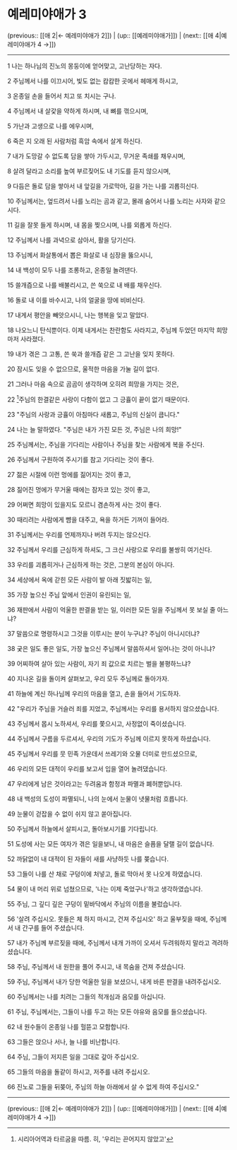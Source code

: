 # 예레미야애가 3

(previous:: [[애 2|← 예레미야애가 2]]) | (up:: [[예레미야애가]]) | (next:: [[애 4|예레미야애가 4 →]])

***


1 
나는 하나님의 진노의 몽둥이에 얻어맞고, 고난당하는 자다.


2 
주님께서 나를 이끄시어, 빛도 없는 캄캄한 곳에서 헤매게 하시고,


3 
온종일 손을 들어서 치고 또 치시는 구나.


4 
주님께서 내 살갗을 약하게 하시며, 내 뼈를 꺾으시며,


5 
가난과 고생으로 나를 에우시며,


6 
죽은 지 오래 된 사람처럼 흑암 속에서 살게 하신다.


7 
내가 도망갈 수 없도록 담을 쌓아 가두시고, 무거운 족쇄를 채우시며,


8 
살려 달라고 소리를 높여 부르짖어도 내 기도를 듣지 않으시며, 


9 
다듬은 돌로 담을 쌓아서 내 앞길을 가로막아, 길을 가는 나를 괴롭히신다.


10 
주님께서는, 엎드려서 나를 노리는 곰과 같고, 몰래 숨어서 나를 노리는 사자와 같으시다.


11 
길을 잘못 들게 하시며, 내 몸을 찢으시며, 나를 외롭게 하신다.


12 
주님께서 나를 과녁으로 삼아서, 활을 당기신다.


13 
주님께서 화살통에서 뽑은 화살로 내 심장을 뚫으시니,


14 
내 백성이 모두 나를 조롱하고, 온종일 놀려댄다.


15 
쓸개즙으로 나를 배불리시고, 쓴 쑥으로 내 배를 채우신다.


16 
돌로 내 이를 바수시고, 나의 얼굴을 땅에 비비신다.


17 
내게서 평안을 빼앗으시니, 나는 행복을 잊고 말았다.


18 
나오느니 탄식뿐이다. 이제 내게서는 찬란함도 사라지고, 주님께 두었던 마지막 희망마저 사라졌다.


19 
내가 겪은 그 고통, 쓴 쑥과 쓸개즙 같은 그 고난을 잊지 못하다.


20 
잠시도 잊을 수 없으므로, 울적한 마음을 가눌 길이 없다.


21 
그러나 마음 속으로 곰곰이 생각하며 오히려 희망을 가지는 것은,


22 
[^1]주님의 한결같은 사랑이 다함이 없고 그 긍휼이 끝이 없기 때문이다.


23 
"주님의 사랑과 긍휼이 아침마다 새롭고, 주님의 신실이 큽니다."


24 
나는 늘 말하였다. "주님은 내가 가진 모든 것, 주님은 나의 희망!"


25 
주님께서는, 주님을 기다리는 사람이나 주님을 찾는 사람에게 복을 주신다.


26 
주님께서 구원하여 주시기를 참고 기다리는 것이 좋다.


27 
젊은 시절에 이런 멍에를 짊어지는 것이 좋고,


28 
짊어진 멍에가 무거울 때에는 잠자코 있는 것이 좋고,


29 
어쩌면 희망이 있을지도 모르니 겸손하게 사는 것이 좋다.


30 
때리려는 사람에게 뺨을 대주고, 욕을 하거든 기꺼이 들어라.


31 
주님께서는 우리를 언제까지나 버려 두지는 않으신다.


32 
주님께서 우리를 근심하게 하셔도, 그 크신 사랑으로 우리를 불쌍히 여기신다.


33 
우리를 괴롭히거나 근심하게 하는 것은, 그분의 본심이 아니다.


34 
세상에서 옥에 갇힌 모든 사람이 발 아래 짓밟히는 일,


35 
가장 높으신 주님 앞에서 인권이 유린되는 일,


36 
재판에서 사람이 억울한 판결을 받는 일, 이러한 모든 일을 주님께서 못 보실 줄 아느냐?


37 
말씀으로 명령하시고 그것을 이루시는 분이 누구냐? 주님이 아니시더냐?


38 
궂은 일도 좋은 일도, 가장 높으신 주님께서 말씀하셔서 일어나는 것이 아니냐?


39 
어찌하여 살아 있는 사람이, 자기 죄 값으로 치르는 벌을 불평하느냐?


40 
지나온 길을 돌이켜 살펴보고, 우리 모두 주님께로 돌아가자.


41 
하늘에 계신 하나님께 우리의 마음을 열고, 손을 들어서 기도하자.


42 
"우리가 주님을 거슬러 죄를 지었고, 주님께서는 우리를 용서하지 않으셨습니다.


43 
주님께서 몹시 노하셔서, 우리를 쫓으시고, 사정없이 죽이셨습니다.


44 
주님께서 구름을 두르셔서, 우리의 기도가 주님께 이르지 못하게 하셨습니다.


45 
주님께서 우리를 뭇 민족 가운데서 쓰레기와 오물 더미로 만드셨으므로,


46 
우리의 모든 대적이 우리를 보고서 입을 열어 놀려댔습니다.


47 
우리에게 남은 것이라고는 두려움과 함정과 파멸과 폐허뿐입니다.


48 
내 백성의 도성이 파멸되니, 나의 눈에서 눈물이 냇물처럼 흐릅니다.


49 
눈물이 걷잡을 수 없이 쉬지 않고 쏟아집니다.


50 
주님께서 하늘에서 살피시고, 돌아보시기를 기다립니다.


51 
도성에 사는 모든 여자가 겪은 일을보니, 내 마음은 슬픔을 달랠 길이 없습니다.


52 
까닭없이 내 대적이 된 자들이 새를 사냥하듯 나를 쫒습니다.


53 
그들이 나를 산 채로 구덩이에 처넣고, 돌로 막아서 못 나오게 하였습니다.


54 
물이 내 머리 위로 넘쳤으므로, '나는 이제 죽었구나'하고 생각하였습니다.


55 
주님, 그 깊디 깊은 구덩이 밑바닥에서 주님의 이름을 불렀습니다.


56 
'살려 주십시오. 못들은 체 하지 마시고, 건져 주십시오' 하고 울부짖을 때에, 주님께서 내 간구를 들어 주셨습니다.


57 
내가 주님께 부르짖을 때에, 주님께서 내개 가까이 오셔서 두려워하지 말라고 격려하셨습니다.


58 
주님, 주님께서 내 원한을 풀어 주시고, 내 목숨을 건져 주셨습니다.


59 
주님, 주님께서 내가 당한 억울한 일을 보셨으니, 내게 바른 판결을 내려주십시오.


60 
주님께서는 나를 치려는 그들의 적개심과 음모를 아십니다.


61 
주님, 주님께서는, 그들이 나를 두고 하는 모든 야유와 음모를 들으셨습니다.


62 
내 원수들이 온종일 나를 헐뜯고 모함합니다.


63 
그들은 앉으나 서나, 늘 나를 비난합니다.


64 
주님, 그들이 저지른 일을 그대로 갚아 주십시오.


65 
그들의 마음을 돌같이 하시고, 저주를 내려 주십시오.


66 
진노로 그들을 뒤쫒아, 주님의 하늘 아래에서 살 수 없게 하여 주십시오."


***

(previous:: [[애 2|← 예레미야애가 2]]) | (up:: [[예레미야애가]]) | (next:: [[애 4|예레미야애가 4 →]])

[^1]: 시리아어역과 타르굼을 따름. 히, '우리는 끈어지지 않았고'